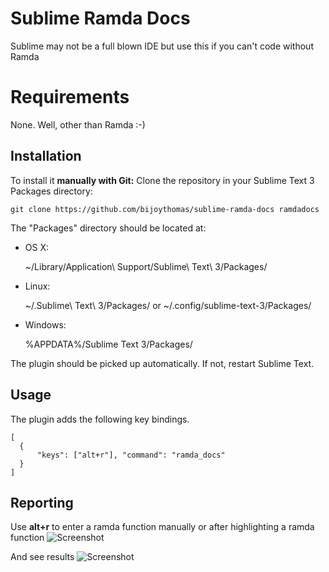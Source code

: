 Sublime Ramda Docs
=========================
Sublime may not be a full blown IDE but use this if you can't code without Ramda

Requirements
============
None. Well, other than Ramda :-)

Installation
------------
To install it **manually with Git:** Clone the repository in your Sublime Text 3 Packages directory:

    git clone https://github.com/bijoythomas/sublime-ramda-docs ramdadocs


The "Packages" directory should be located at:

* OS X:

    ~/Library/Application\ Support/Sublime\ Text\ 3/Packages/

* Linux:

    ~/.Sublime\ Text\ 3/Packages/
    or
    ~/.config/sublime-text-3/Packages/

* Windows:

    %APPDATA%/Sublime Text 3/Packages/


The plugin should be picked up automatically. If not, restart Sublime Text.

Usage
-----

The plugin adds the following key bindings.

```
[
  {
      "keys": ["alt+r"], "command": "ramda_docs"
  }
]
```

Reporting
---------
Use **alt+r** to enter a ramda function manually or after highlighting a ramda function
![Screenshot](https://github.com/bijoythomas/sublime-ramda-docs/raw/master/enter_function.png)

And see results
![Screenshot](https://github.com/bijoythomas/sublime-ramda-docs/raw/master/results.png)

